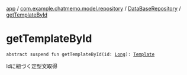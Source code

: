 [app](../../index.md) / [com.example.chatmemo.model.repository](../index.md) / [DataBaseRepository](index.md) / [getTemplateById](./get-template-by-id.md)

# getTemplateById

`abstract suspend fun getTemplateById(id: `[`Long`](https://kotlinlang.org/api/latest/jvm/stdlib/kotlin/-long/index.html)`): `[`Template`](../../com.example.chatmemo.model.entity/-template/index.md)

Idに紐づく定型文取得

